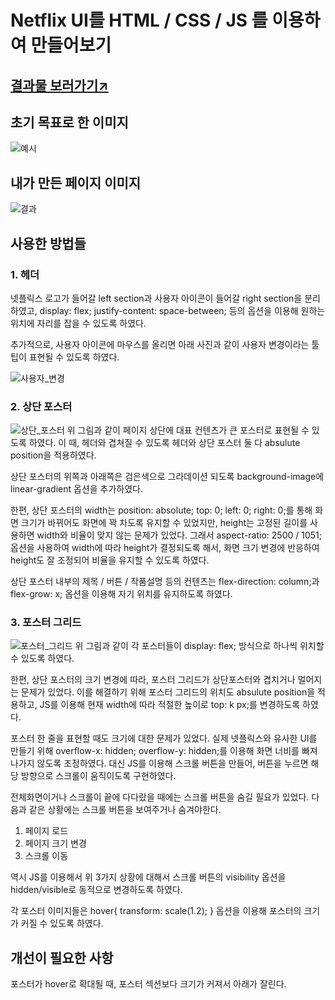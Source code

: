 # Netflix UI를 HTML / CSS / JS 를 이용하여 만들어보기

## [결과물 보러가기↗](https://youngandmini.github.io/Netflix_html_css/)

## 초기 목표로 한 이미지
![예시](https://github.com/youngandmini/Netflix_html_css/assets/80088671/99fc599a-5cef-4ee4-b323-af8178fc82d1)

## 내가 만든 페이지 이미지
![결과](https://github.com/youngandmini/Netflix_html_css/assets/80088671/63fea5b0-e3ed-48a9-a712-c5ca3f4cbec0)

## 사용한 방법들
### 1. 헤더
넷플릭스 로고가 들어갈 left section과 사용자 아이콘이 들어갈 right section을 분리하였고, display: flex; justify-content: space-between; 등의 옵션을 이용해 원하는 위치에 자리를 잡을 수 있도록 하였다.

추가적으로, 사용자 아이콘에 마우스를 올리면 아래 사진과 같이 사용자 변경이라는 툴팁이 표현될 수 있도록 하였다.

![사용자_변경](https://github.com/youngandmini/Netflix_html_css/assets/80088671/2fb136b3-5314-4130-a41e-4f62f2ce2014)


### 2. 상단 포스터
![상단_포스터](https://github.com/youngandmini/Netflix_html_css/assets/80088671/234cf6b8-c165-47e4-87ab-87b6a1a3d223)
위 그림과 같이 페이지 상단에 대표 컨텐츠가 큰 포스터로 표현될 수 있도록 하였다. 이 때, 헤더와 겹쳐질 수 있도록 헤더와 상단 포스터 둘 다 absulute position을 적용하였다.

상단 포스터의 위쪽과 아래쪽은 검은색으로 그라데이션 되도록 background-image에 linear-gradient 옵션을 추가하였다.

한편, 상단 포스터의 width는 position: absolute; top: 0; left: 0; right: 0;를 통해 화면 크기가 바뀌어도 화면에 꽉 차도록 유지할 수 있었지만, height는 고정된 길이를 사용하면 width와 비율이 맞지 않는 문제가 있었다. 그래서 aspect-ratio: 2500 / 1051; 옵션을 사용하여 width에 따라 height가 결정되도록 해서, 화면 크기 변경에 반응하여 height도 잘 조정되어 비율을 유지할 수 있도록 하였다.

상단 포스터 내부의 제목 / 버튼 / 작품설명 등의 컨텐츠는 flex-direction: column;과 flex-grow: x; 옵션을 이용해 자기 위치를 유지하도록 하였다.


### 3. 포스터 그리드
![포스터_그리드](https://github.com/youngandmini/Netflix_html_css/assets/80088671/3c3383fe-7e6e-4621-9df2-f8bf75c046ad)
위 그림과 같이 각 포스터들이 display: flex; 방식으로 하나씩 위치할 수 있도록 하였다.

한편, 상단 포스터의 크기 변경에 따라, 포스터 그리드가 상단포스터와 겹치거나 멀어지는 문제가 있었다. 이를 해결하기 위해 포스터 그리드의 위치도 absulute position을 적용하고, JS를 이용해 현재 width에 따라 적절한 높이로 top: k px;를 변경하도록 하였다.


포스터 한 줄을 표현할 때도 크기에 대한 문제가 있었다. 실제 넷플릭스와 유사한 UI를 만들기 위해 overflow-x: hidden; overflow-y: hidden;를 이용해 화면 너비를 빠져나가지 않도록 조정하였다. 대신 JS를 이용해 스크롤 버튼을 만들어, 버튼을 누르면 해당 방향으로 스크롤이 움직이도록 구현하였다.

전체화면이거나 스크롤이 끝에 다다랐을 때에는 스크롤 버튼을 숨길 필요가 있었다. 다음과 같은 상황에는 스크롤 버튼을 보여주거나 숨겨야한다.
1. 페이지 로드
2. 페이지 크기 변경
3. 스크롤 이동

역시 JS를 이용해서 위 3가지 상황에 대해서 스크롤 버튼의 visibility 옵션을 hidden/visible로 동적으로 변경하도록 하였다.

각 포스터 이미지들은 hover{ transform: scale(1.2); } 옵션을 이용해 포스터의 크기가 커질 수 있도록 하였다.



## 개선이 필요한 사항
포스터가 hover로 확대될 때, 포스터 섹션보다 크기가 커져서 아래가 잘린다.
